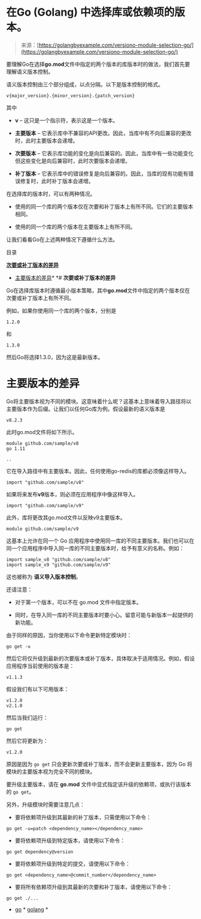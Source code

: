 <!--yml

分类：未分类

日期：2024-10-13 06:29:23

-->

# 在Go (Golang) 中选择库或依赖项的版本。

> 来源：[https://golangbyexample.com/versiono-module-selection-go/](https://golangbyexample.com/versiono-module-selection-go/)

要理解Go在选择**go.mod**文件中指定的两个版本的库版本时的做法，我们首先要理解语义版本控制。

语义版本控制由三个部分组成，以点分隔。以下是版本控制的格式。

```
v{major_version}.{minor_version}.{patch_version}
```

其中

+   **v** – 这只是一个指示符，表示这是一个版本。

+   **主要版本** – 它表示库中不兼容的API更改。因此，当库中有不向后兼容的更改时，此时主要版本会递增。

+   **次要版本** – 它表示库功能的变化是向后兼容的。因此，当库中有一些功能变化但这些变化是向后兼容时，此时次要版本会递增。

+   **补丁版本** – 它表示库中的错误修复是向后兼容的。因此，当库的现有功能有错误修复时，此时补丁版本会递增。

在选择库的版本时，可以有两种情况。

+   使用的同一个库的两个版本仅在次要和补丁版本上有所不同。它们的主要版本相同。

+   使用的同一个库的两个版本在主要版本上有所不同。

让我们看看Go在上述两种情况下遵循什么方法。

目录

**[次要或补丁版本的差异](#Differ_in_minor_or_patch_version "次要或补丁版本的差异")**

+   [主要版本的差异](#Differ_in_major_version "主要版本的差异")*  *# **次要或补丁版本的差异**

Go在选择库版本时遵循最小版本策略，其中**go.mod**文件中指定的两个版本仅在次要或补丁版本上有所不同。

例如，如果你使用同一个库的两个版本，分别是

```
1.2.0
```

和

```
1.3.0
```

然后Go将选择1.3.0，因为这是最新版本。

# **主要版本的差异**

Go将主要版本视为不同的模块。这意味着什么呢？这基本上意味着导入路径将以主要版本作为后缀。让我们以任何Go库为例。假设最新的语义版本是

```
v8.2.3
```

此时go.mod文件将如下所示。

```
module github.com/sample/v8
go 1.11

..
```

它在导入路径中有主要版本。因此，任何使用go-redis的库都必须像这样导入。

```
import "github.com/sample/v8"
```

如果将来发布**v9**版本，则必须在应用程序中像这样导入。

```
import "github.com/sample/v9"
```

此外，库将更改其go.mod文件以反映v9主要版本。

```
module github.com/sample/v9
```

这基本上允许在同一个 Go 应用程序中使用同一库的不同主要版本。我们也可以在同一个应用程序中导入同一库的不同主要版本时，给予有意义的名称。例如：

```
import sample_v8 "github.com/sample/v8"
import sample_v9 "github.com/sample/v9"
```

这也被称为 **语义导入版本控制**。

还请注意：

+   对于第一个版本，可以不在 go.mod 文件中指定版本。

+   同时，在导入同一库的不同主要版本时要小心。留意可能与新版本一起提供的新功能。

由于同样的原因，当你使用以下命令更新特定模块时：

```
go get -u
```

然后它将仅升级到最新的次要版本或补丁版本，具体取决于适用情况。例如，假设应用程序当前使用的版本是：

```
v1.1.3
```

假设我们有以下可用版本：

```
v1.2.0
v2.1.0
```

然后当我们运行：

```
go get
```

然后它将更新为：

```
v1.2.0
```

原因是因为 `go get` 只会更新次要或补丁版本，而不会更新主要版本，因为 Go 将模块的主要版本视为完全不同的模块。

要升级主要版本，请在 **go.mod** 文件中显式指定该升级的依赖项，或执行该版本的 `go get`。

另外，升级模块时需要注意几点：

+   要将依赖项升级到其最新的补丁版本，只需使用以下命令：

```
go get -u=patch <dependency_name></dependency_name>
```

+   要将依赖项升级到特定版本，请使用以下命令：

```
go get dependency@version
```

+   要将依赖项升级到特定的提交，请使用以下命令：

```
go get <dependency_name>@commit_number</dependency_name>
```

+   要将所有依赖项升级到其最新的次要和补丁版本，请使用以下命令：

```
go get ./...
```

+   [go](https://golangbyexample.com/tag/go/) *   [golang](https://golangbyexample.com/tag/golang/) *
